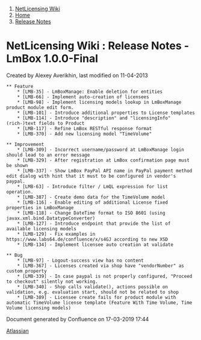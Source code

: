 1.  [NetLicensing Wiki](index.html)
2.  [Home](Home_11010214.html)
3.  [Release Notes](Release-Notes_11010240.html)

<span id="title-text"> NetLicensing Wiki : Release Notes - LmBox 1.0.0-Final </span>
====================================================================================

Created by <span class="author"> Alexey Averikhin</span>, last modified
on 11-04-2013

    ** Feature
        * [LMB-35] - LmBoxManage: Enable deletion for entities
        * [LMB-66] - Implement auto-creation of licensees
        * [LMB-98] - Implement licensing models lookup in LmBoxManage product module edit form.
        * [LMB-101] - Introduce additional properties to License templates
        * [LMB-114] - Introduce "description" and "licensingInfo" (rich-)text fields to Product
        * [LMB-117] - Refine LmBox RESTful response format
        * [LMB-370] - Add new licensing model "TimeVolume"

    ** Improvement
        * [LMB-309] - Incorrect username/password at LmBoxManage login should lead to an error message
        * [LMB-329] - After registration at LmBox confirmation page must be shown
        * [LMB-337] - Show LmBox PayPal API name in PayPal payment method edit dialog with hint that it must to be configured in vendor's paypal.
        * [LMB-63] - Introduce filter / LmQL expression for list operation.
        * [LMB-387] - Create demo data for the TimeVolume model
        * [LMB-116] - Enable editing of additional License fixed properties in LmBoxManage
        * [LMB-118] - Change DateTime format to ISO 8601 (using javax.xml.bind.DatatypeConverter)
        * [LMB-127] - Introduce endpoint that provide the list of available licensing models
        * [LMB-129] - Fix examples in https://www.labs64.de/confluence/x/s4GJ according to new XSD
        * [LMB-134] - Implement licensee auto creation at validate
        
    ** Bug
        * [LMB-97] - Logout-success view has no content
        * [LMB-367] - Licenses created via shop have "vendorNumber" as custom property
        * [LMB-339] - In case paypal is not properly configured, "Proceed to checkout" silently not working.
        * [LMB-340] - Shop calls validate(), actions possible on validation, e.g. evaluation start, should not be related to shop
        * [LMB-389] - Licensee create fails for product module with automatic TimeVolume license template (Feature With Time Volume, Time Volume licensing models)

Document generated by Confluence on 17-03-2019 17:44

[Atlassian](http://www.atlassian.com/)
